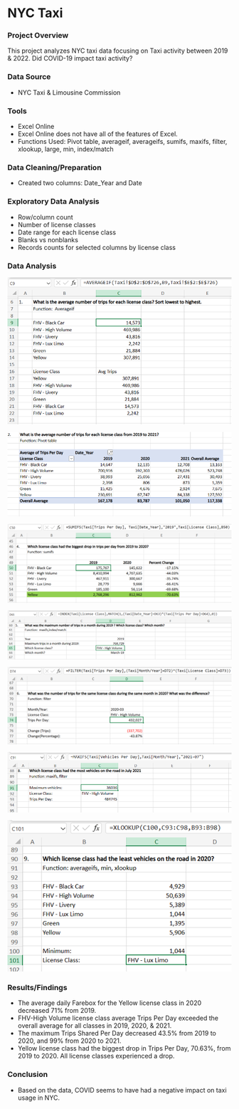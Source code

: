 # NYC Taxi

### Project Overview
<p>This project analyzes NYC taxi data focusing on Taxi activity between 2019 & 2022.  Did COVID-19 impact taxi activity?</p>

### Data Source
- NYC Taxi & Limousine Commission

### Tools
- Excel Online
 - Excel Online does not have all of the features of Excel.
 - Functions Used:</b> Pivot table, averageif, averageifs, sumifs, maxifs, filter, xlookup, large, min, index/match

### Data Cleaning/Preparation
* Created two columns: Date_Year and Date</pre>

### Exploratory Data Analysis
* Row/column count
* Number of license classes
* Date range for each license class
* Blanks vs nonblanks
* Records counts for selected columns by license class

### Data Analysis

![Averageig](https://github.com/Sarah269/glowing-dollop/blob/main/NYC%20Taxi/Taxi_averageif.png)

![Pivot Table](https://github.com/Sarah269/glowing-dollop/blob/main/NYC%20Taxi/Taxi_Pivottable.png)

![Sumifs](https://github.com/Sarah269/glowing-dollop/blob/main/NYC%20Taxi/Taxi_sumifs.png)

![IndexMatch](https://github.com/Sarah269/glowing-dollop/blob/main/NYC%20Taxi/Taxi_IndexMatch.png)

![Filter](https://github.com/Sarah269/glowing-dollop/blob/main/NYC%20Taxi/Taxi_filter.png)

![Maxifs](https://github.com/Sarah269/glowing-dollop/blob/main/NYC%20Taxi/Taxi_maxifs.png)

![Xlookup](https://github.com/Sarah269/glowing-dollop/blob/main/NYC%20Taxi/Taxi_xlookup.png)

### Results/Findings
* The average daily Farebox for the Yellow license class in 2020 decreased 71% from 2019.
* FHV-High Volume license class average Trips Per Day exceeded the overall average for all classes in 2019, 2020, & 2021.
* The maximum Trips Shared Per Day decreased 43.5% from 2019 to 2020, and 99% from 2020 to 2021.
* Yellow license class had the biggest drop in Trips Per Day, 70.63%, from 2019 to 2020.  All license classes experienced a drop.

### Conclusion
* Based on the data, COVID seems to have had a negative impact on taxi usage in NYC.


